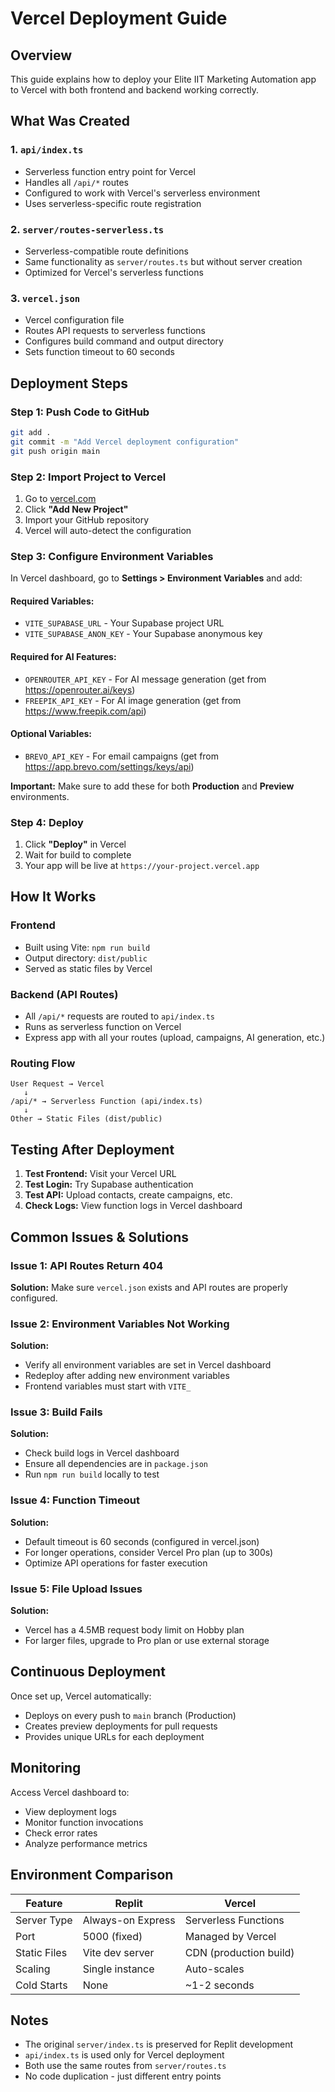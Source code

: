 # Vercel Deployment Guide

## Overview
This guide explains how to deploy your Elite IIT Marketing Automation app to Vercel with both frontend and backend working correctly.

## What Was Created

### 1. `api/index.ts`
- Serverless function entry point for Vercel
- Handles all `/api/*` routes
- Configured to work with Vercel's serverless environment
- Uses serverless-specific route registration

### 2. `server/routes-serverless.ts`
- Serverless-compatible route definitions
- Same functionality as `server/routes.ts` but without server creation
- Optimized for Vercel's serverless functions

### 3. `vercel.json`
- Vercel configuration file
- Routes API requests to serverless functions
- Configures build command and output directory
- Sets function timeout to 60 seconds

## Deployment Steps

### Step 1: Push Code to GitHub
```bash
git add .
git commit -m "Add Vercel deployment configuration"
git push origin main
```

### Step 2: Import Project to Vercel
1. Go to [vercel.com](https://vercel.com)
2. Click **"Add New Project"**
3. Import your GitHub repository
4. Vercel will auto-detect the configuration

### Step 3: Configure Environment Variables
In Vercel dashboard, go to **Settings > Environment Variables** and add:

#### Required Variables:
- `VITE_SUPABASE_URL` - Your Supabase project URL
- `VITE_SUPABASE_ANON_KEY` - Your Supabase anonymous key

#### Required for AI Features:
- `OPENROUTER_API_KEY` - For AI message generation (get from https://openrouter.ai/keys)
- `FREEPIK_API_KEY` - For AI image generation (get from https://www.freepik.com/api)

#### Optional Variables:
- `BREVO_API_KEY` - For email campaigns (get from https://app.brevo.com/settings/keys/api)

**Important:** Make sure to add these for both **Production** and **Preview** environments.

### Step 4: Deploy
1. Click **"Deploy"** in Vercel
2. Wait for build to complete
3. Your app will be live at `https://your-project.vercel.app`

## How It Works

### Frontend
- Built using Vite: `npm run build`
- Output directory: `dist/public`
- Served as static files by Vercel

### Backend (API Routes)
- All `/api/*` requests are routed to `api/index.ts`
- Runs as serverless function on Vercel
- Express app with all your routes (upload, campaigns, AI generation, etc.)

### Routing Flow
```
User Request → Vercel
   ↓
/api/* → Serverless Function (api/index.ts)
   ↓
Other → Static Files (dist/public)
```

## Testing After Deployment

1. **Test Frontend:** Visit your Vercel URL
2. **Test Login:** Try Supabase authentication
3. **Test API:** Upload contacts, create campaigns, etc.
4. **Check Logs:** View function logs in Vercel dashboard

## Common Issues & Solutions

### Issue 1: API Routes Return 404
**Solution:** Make sure `vercel.json` exists and API routes are properly configured.

### Issue 2: Environment Variables Not Working
**Solution:** 
- Verify all environment variables are set in Vercel dashboard
- Redeploy after adding new environment variables
- Frontend variables must start with `VITE_`

### Issue 3: Build Fails
**Solution:** 
- Check build logs in Vercel dashboard
- Ensure all dependencies are in `package.json`
- Run `npm run build` locally to test

### Issue 4: Function Timeout
**Solution:** 
- Default timeout is 60 seconds (configured in vercel.json)
- For longer operations, consider Vercel Pro plan (up to 300s)
- Optimize API operations for faster execution

### Issue 5: File Upload Issues
**Solution:**
- Vercel has a 4.5MB request body limit on Hobby plan
- For larger files, upgrade to Pro plan or use external storage

## Continuous Deployment

Once set up, Vercel automatically:
- Deploys on every push to `main` branch (Production)
- Creates preview deployments for pull requests
- Provides unique URLs for each deployment

## Monitoring

Access Vercel dashboard to:
- View deployment logs
- Monitor function invocations
- Check error rates
- Analyze performance metrics

## Environment Comparison

| Feature | Replit | Vercel |
|---------|--------|--------|
| Server Type | Always-on Express | Serverless Functions |
| Port | 5000 (fixed) | Managed by Vercel |
| Static Files | Vite dev server | CDN (production build) |
| Scaling | Single instance | Auto-scales |
| Cold Starts | None | ~1-2 seconds |

## Notes

- The original `server/index.ts` is preserved for Replit development
- `api/index.ts` is used only for Vercel deployment
- Both use the same routes from `server/routes.ts`
- No code duplication - just different entry points
